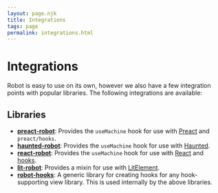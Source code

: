 ```yaml
---
layout: page.njk
title: Integrations
tags: page
permalink: integrations.html
---
```


# Integrations

Robot is easy to use on its own, however we also have a few integration points with popular libraries. The following integrations are available:

## Libraries

* __[preact-robot](./integrations/preact-robot.html)__: Provides the `useMachine` hook for use with [Preact](https://preactjs.com/) and `preact/hooks`.
* __[haunted-robot](./integrations/haunted-robot.html)__: Provides the `useMachine` hook for use with [Haunted](https://github.com/matthewp/haunted).
* __[react-robot](./integrations/react-robot.html)__: Provides the `useMachine` hook for use with [React](https://reactjs.org/) and [hooks](https://reactjs.org/docs/hooks-intro.html).
* __[lit-robot](./integrations/lit-robot.html)__: Provides a mixin for use with [LitElement](https://lit-element.polymer-project.org/).
* __[robot-hooks](./integrations/robot-hooks.html)__: A generic library for creating hooks for any hook-supporting view library. This is used internally by the above libraries.
